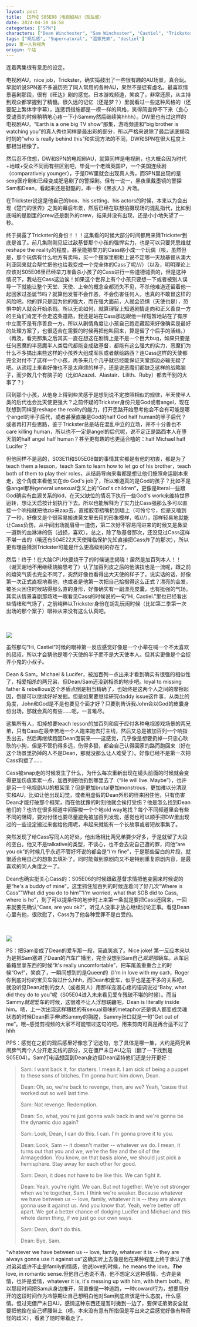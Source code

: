 ```yaml
---
layout: post
title: 【SPN】S05E08（电视剧AU）（观后感）
date: 2024-04-30 16:58
categories: ["SPN"]
characters: ["Dean Winchester", "Sam Winchester", "Castiel", "Trickster", "Gabriel"]
tags: ["观后感", "Supernatural", "温家兄弟", "destiel"]
pov: 第一人称视角
origin: 个站
---
```


连着两集很有意思的设定。

电视剧AU，nice job，Trickster，确实捣鼓出了一些很有趣的AU场景，真会玩。早就听说SPN差不多遍历完了同人常用的各种AU，果然不是徒有虚名。最喜欢情景喜剧那段，很有《旺达》剧的感觉。日本游戏频道，笑疯了，非常还原，从主持到观众都掌握到了精髓。很久远的记忆（还是梦？）里就看过一些这种风格的（还要配上繁体字字幕），连惩罚措施都是一模一样的风格，笑得简直停不下来（良心受谴责的时候稍稍地心疼一下小Sammy然后继续笑hhhh）。DW里也有过这样的电视剧AU，“Earth is a one big TV show”那集，游戏频道和“big brother is watching you”的真人秀也同样是最出彩的部分，所以严格来说除了最后谜底揭晓时刻的“who is really behind this”和实现方法的不同，DW和SPN在很大程度上都相当相像了。

然后忍不住想，DW和SPN的电视剧AU，就算同样是电视剧，也大概会因为时代+地域+受众不同而有些区别吧，毕竟一个老牌英国IP，一个美国连续剧（comparatively younger），于是DW里就会出现真人秀，而SPN里出现的是sexy医疗剧和已经变成肥皂剧了的警探剧。但有一说一，黑夜里戴墨镜的警探Sam和Dean，看起来还是挺酷的，串一秒《黑衣人》片场。

在Trickster说这是他自己的box、his setting、his actors的时候，本来以为会出现《楚门的世界》之类的幕后布景，然后已经在联想拍摄现场的混乱指代，比如到底喊的是剧里的crew还是剧外的crew，结果并没有出现，还是小小地失望了一秒。

终于揭露了Trickster的身份！！！这集看的时候大部分时间都用来猜Trickster到底是谁了。前几集刚刚见证过敌基督那个小孩的强悍实力，也是可以只要凭思维就reshape the reality的程度，甚至能把举刀的Cass缩小成一个玩偶（咳，虽然但是，那个玩偶有什么地方有卖吗，买一个摆家里橱柜上说不定哪一天敌基督从澳大利亚回来就会帮忙把他也给我变成一个完全体的Cass了呢///）（以及，明明理论上应该对S05E06里已经举刀准备杀小孩了的Cass进行一些道德谴责的，但是这种情况下，我站在Cass这边诶！如果这个世界上有个小孩只要想一下或者被别人误导一下就能让整个天堂、天使、上帝的概念全都消失不见，不杀他难道还留着他一起回家过圣诞节吗？就算他发誓不会作恶，不会伤害任何人，也真的不敢冒这样的风险吧。他的罪只是因为他的强大，而在强大面前，人就会恐惧（天使也是），恐惧中的人就会开始杀戮。所以无论如何，就算理智上知道剧情走向和正义善良一方的主角们肯定不会走这条道路，我还是站在Cass那边跟他一样短暂地站在了有序中立而不是有序善良一方。所以从剧情角度让小孩自己跑走藏起来好像确实是最好的处理方案了，也很适合在需要的时候再把他叫回来，算是留了个后手的活结。）（再及，看完那集之后其实一直在想这在剧情上是不是一个巨大bug，如果只要是任何恶魔的半恶魔半人类后代都能变成敌基督，都能有这么强大的实力，恶魔们为什么不多搞出来些这样的小孩养大组成军队或者献给路西？连Cass这样的天使都完全对付不了这样一个小孩，再多来几个几乎就已经能保证天堂那边必输无疑了吧。从流程上来看好像也不是太麻烦的样子，还是说恶魔们都缺乏这样的战略脑子，而少数几个有脑子的（比如Azazel、Alastair、Lilith、Ruby）都去干别的大事了？）

回到那个小孩，从他身上得到些灵感于是想到说不定按照相似的规律，半天使半人类的后代也会比天使更强大？之前怀疑的Trickster身份只是God或者angel，现在联想到同样是reshape the reality的能力，打开思路开始思考他会不会有可能是哪个angel的半子后代，或者甚至直接是God的half God half human的半子后代？或者再打开些思路，鉴于Trickster总是站在混乱中立的立场，并不十分善也不care killing human，所以也不一定是angel的后代呢，说不定正是路西本人在堕天前的half angel half human？甚至更有趣的也更适合嗑的：half Michael half Lucifer？

但他同样不是恶的，S03E11和S05E08做的事情其实都是有他的初衷，都是为了teach them a lesson，teach Sam to learn how to let go of his brother，teach both of them to play their roles，从结局导向来看都是想让他们按照命运剧本来走，这个角度来看他又在do God's job了，所以难道真的是God的孩子？比如不是像angel那种general unsexual含义上的“God's children”，更像是literal一些跟God确实有血源关系的kid，在天父缺位的情况下执行一些God's work来维持世界运转，想让天启按计划执行下去。所以也能解释为了实力比Cass强那么多可以直接一个响指就把他zip来zap去，直接胶带捂嘴扔到墙上（可怜兮兮，但是又嗑到了一秒，好像又是个很容易搬进黄文里去用的形象模样，咳///），那样轻易地就能让Cass负伤，从中间出场就眉骨一道伤，第二次好不容易闯进来的时候又是鼻梁一道新的血淋淋的伤（战损，喜欢）。总之，除了敌基督那次，还没见过Cass这样不堪一击的（哦还有S04E22大天使降临保护先知直接把Cass炸了的那次），所以更有理由猜测Trickster可能是什么更高级别的存在了。

然后！终于！在大脑CPU快要烧干了的时候谜底揭晓！居然是加百列本人！！（谢天谢地不用继续烧脑思考了）认了加百列皮之后的他演技也是一流呢，跟之前的嬉笑气质也完全不同了，突然好像也看得出大天使的样子了。说实话的话，好像第一次正式直视地看他，也或者是他第一次把自己拾掇得这么正式？漂亮的金发，被圣火困住时候站得那么直的身形，好像确实有一副漂亮皮囊，也有挺强的气场。其实从情景喜剧那场戏一眼看见Cass的时候说的一句“Hi, Castiel.”里也已经看出些情绪和气场了，之前纯粹以Trickster身份在胡乱玩闹时候（比如第二季第一次出场的那个案子）眼神从来没有这么认真吧。

<br><br>
![](/assets/images/SPN/2024-04-30-SPN-0508-1.jpg)
<br>

虽然那句“Hi, Castiel”时候的眼神第一反应感觉好像是一个小辈在喊一个不太喜欢的叔叔，所以才会猜他是哪个天使的半子而不是大天使本人。但其实更像是个会捉弄小鬼的小叔子。

Dean & Sam，Michael & Lucifer，被加百列一点出来才看到确实有很强的相似性了，相爱相杀的两兄弟，但Dean/Sam还没到相杀的地步吧。loyal to missing father & rebellious这个矛盾点倒是相当精确了，也始终是这两个人之间的摩擦起因，倒是可以继续好好发掘。但是如果要继续研究daddy issue这件事，从类比的角度，John和God是不是也要见个面才好？只要别告诉我John会以God的皮囊身份出场，那就会真的有些……呃，一言难尽。

这集所有人，扣掉想要teach lesson的加百列和疲于应付各种电视游戏场景的两兄弟，只有Cass在最辛苦地一个人跑来跑去打主线，然后又总是被加百列一个响指丢出去，然后再继续跑回Dean面前来——这感觉，几乎像是想要扔掉一只忠心耿耿的小狗，但是不管扔得多远，伤得多狠，都会自己认得回家的路而跑回来（好在这个场景里扔掉的人不是Dean，那就没那么让人难受了）。好像已经不是第一次把Cass狗塑了……

Cass被snap走的时候发生了什么，为什么每次重新出现在镜头前面的时候就会变得更加伤痕累累一点，加百列把他扔到哪里去了（“He will live. Maybe”），也许是另一个电视剧AU的框架里？但是更加brutal更加monstrous，更加难以分清现实和AU，比如让他出现幻觉，或者用虚假的Dean外形的怪来困住他，只有伤害Dean才能打破那个框架，而在他犹豫的时刻他就会挨打受伤？他是怎么找到Dean他们的？也许在很多频道中间穿梭一个个地old way地找？每个不同频道里会有些不同的阻碍，要对付怪也要尽量避免被加百列发现，感觉也可以顺手把DW里出现过的一些设定搬过来套给他用呢，串起来就能有一个长故事或者短故事集了。

突然发现了给Cass写同人的好处，他出场相比两兄弟要少好多，于是就留了大段的空白。他又不是talkative的类型，不谈心，也不会去说自己遭的罪，问他“are you ok”的时候几乎永远不管好坏说的都会是“I'm fine”，于是那些留白的片段，就很适合用自己的想象去填补了。同时能做到原剧向又不是特别重复原剧内容，是最喜欢的同人角度之一了。

Dean也确实挺关心Cass的：S05E06的时候跟敌基督求情把他变回来时候说的是“he's a buddy of mine”，这里抓住加百列的时候连着问了好几次“Where is Cass”“What did you do to him”“I'm worried, what that SOB did to Cass, where is he”，到了可以提条件的地步时上来第一条就是要把Cass还回来，一回来就要先确认“Cass, are you ok?”，听见人没事才放心继续讨论正事。看见Dean心里有他，很欣慰了，Cass为了他各种受罪不是白受的。

<br><br>
![](/assets/images/SPN/2024-04-30-SPN-0508-2.jpg)
<br>

PS：把Sam变成了Dean的爱车那一段，简直笑疯了。Nice joke! 第一反应本来以为是把Sam塞进了Dean的汽车广播里，完全没想到Sam自己*就是*那辆车。从车后备箱里拿东西的时候“It's really uncomfortable”，把车尾盖重重合上的时候“Ow!”，笑疯了，一瞬间想到的是Queen的《I'm in love with my car》，Roger你到底对你的宝贝车做过什么hhh，而Dean和爱车，似乎也是差不多的关系吧，就没听见Dean对别的女人（或者男人）用那样宠溺心疼的语调说过“Baby, what did they do to you”呢（S05E04进入未来看见爱车残破不堪的时候）。而当Sammy*就是*爱车的时候，这很难不让人浮想联翩吧，Dean is literally inside him。啧，上一次出现这样糟糕的有sexual意味的metaphor还是俩人都变成灵魂状态的时候Dean把手伸*进*Sammy的胸膛，Sammy张口就是一句“Get out of me”。哦\~感觉剪视频的大家不可能错过这句的吧，用来剪肉可真是再合适不过了hhh

PPS：感觉在之前的观后感里好像忘了记这句，忘了具体是哪一集，大约是两兄弟闹脾气两个人分开走支线的部分，又在僵尸末日AU之前（翻了一下找到是S05E04）。Sam打电话想回到Dean身边但Dean坚持他们还是分开更好：

> Sam: I want back it, for starters. I mean it. I am sick of being a puppet to these sons of bitches. I'm gonna hunt him down, Dean.
>
> Dean: Oh, so, we're back to revenge, then, are we? Yeah, 'cause that worked out so well last time.
>
> Sam: Not revenge. Redemption.
>
> Dean: So, what, you're just gonna walk back in and we're gonna be the dynamic duo again?
>
> Sam: Look, Dean, I can do this. I can. I'm gonna prove it to you.
>
> Dean: Look, Sam -- it doesn't matter -- whatever we do. I mean, it turns out that you and we, we're the fire and the oil of the Armageddon. You know, on that basis alone, we should just pick a hemisphere. Stay away for each other for good.
>
> Sam: Dean, it does not have to be like this. We can fight it.
>
> Dean: Yeah, you're right. We can. But not together. We're not stronger when we're together, Sam. I think we're weaker. Because whatever we have between us -- love, family, whatever it is -- they are always gonna use it against us. And you know that. Yeah, we're better off apart. We got a better chance of dodging Lucifer and Michael and this whole damn thing, if we just go our own ways.
>
> Sam: Dean, don't do this.
>
> Dean: Bye, Sam.

“whatever we have between us -- love, family, whatever it is -- they are always gonna use it against us”这确实听上去像是他在某种程度上终于承认了他对弟弟或许不止是family的情感，他说love的时候，he means the love。***The*** love, in romantic sense.但他自己也说不清，他不想定义这种感情，也许是亲情，也许是爱情，whatever it is, it's messing up with him, with them both。所以那段时间把Sam从身边推开，简直像是一种逃跑，一种coward行为，想要用分开的这段时间作为冷静期让自己想明白他对Sam到底应该是什么态度，什么感情。但过完僵尸末日AU，感情这种东西还是暂时撇到一边了，要保证弟弟安全就要把他拴在自己裤腰带上（啧，本来没有意有所指但是写出来之后感觉好像有种奇怪的歧义），看紧了随时带着走了。

